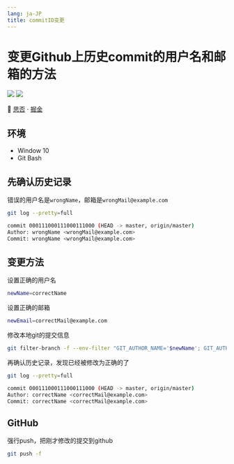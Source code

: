 ```yaml
---
lang: ja-JP
title: commitID变更
---
```


# 变更Github上历史commit的用户名和邮箱的方法

![](https://img.shields.io/badge/-Git-9ca3af.svg?logo=git&style=popout-square)  ![](https://img.shields.io/badge/-Github-9ca3af.svg?logo=github&style=popout-square)



📡  [思否](https://segmentfault.com/a/1190000042339058) · [掘金](https://juejin.cn/post/7133086666012491784/)

## 环境

+ Window 10
+ Git Bash



## 先确认历史记录

错误的用户名是`wrongName`，邮箱是`wrongMail@example.com`

```bash
git log --pretty=full

commit 000111000111000111000 (HEAD -> master, origin/master)
Author: wrongName <wrongMail@example.com>
Commit: wrongName <wrongMail@example.com>
```



## 变更方法

设置正确的用户名

```bash
newName=correctName
```

设置正确的邮箱

```bash
newEmail=correctMail@example.com
```

修改本地git的提交信息

```bash
git filter-branch -f --env-filter "GIT_AUTHOR_NAME='$newName'; GIT_AUTHOR_EMAIL='$newEmail'; GIT_COMMITTER_NAME='$newName'; GIT_COMMITTER_EMAIL='$newEmail';" HEAD
```

再确认历史记录，发现已经被修改为正确的了

```bash
git log --pretty=full

commit 000111000111000111000 (HEAD -> master, origin/master)
Author: correctName <correctMail@example.com>
Commit: correctName <correctMail@example.com>
```



## GitHub

强行push，把刚才修改的提交到github

```bash
git push -f
```

